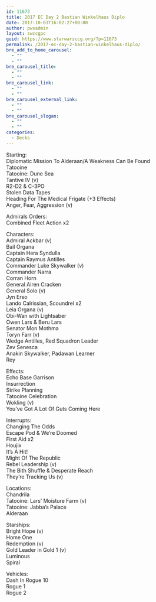 ```yaml
---
id: 11673
title: 2017 EC Day 2 Bastian Winkelhaus Diplo
date: 2017-10-03T16:02:27+00:00
author: pwsadmin
layout: swccgpc
guid: https://www.starwarsccg.org/?p=11673
permalink: /2017-ec-day-2-bastian-winkelhaus-diplo/
bre_add_to_home_carousel:
  - ""
  - ""
bre_carousel_title:
  - ""
  - ""
bre_carousel_link:
  - ""
  - ""
bre_carousel_external_link:
  - ""
  - ""
bre_carousel_slogan:
  - ""
  - ""
categories:
  - Decks
---
```

Starting:  
Diplomatic Mission To Alderaan/A Weakness Can Be Found  
Tatooine  
Tatooine: Dune Sea  
Tantive IV (v)  
R2-D2 & C-3PO  
Stolen Data Tapes  
Heading For The Medical Frigate (+3 Effects)  
Anger, Fear, Aggression (v)

Admirals Orders:  
Combined Fleet Action x2

Characters:  
Admiral Ackbar (v)  
Bail Organa  
Captain Hera Syndulla  
Captain Raymus Antilles  
Commander Luke Skywalker (v)  
Commander Narra  
Corran Horn  
General Airen Cracken  
General Solo (v)  
Jyn Erso  
Lando Calrissian, Scoundrel x2  
Leia Organa (v)  
Obi-Wan with Lightsaber  
Owen Lars & Beru Lars  
Senator Mon Mothma  
Toryn Farr (v)  
Wedge Antilles, Red Squadron Leader  
Zev Senesca  
Anakin Skywalker, Padawan Learner  
Rey

Effects:  
Echo Base Garrison  
Insurrection  
Strike Planning  
Tatooine Celebration  
Wokling (v)  
You’ve Got A Lot Of Guts Coming Here

Interrupts:  
Changing The Odds  
Escape Pod & We’re Doomed  
First Aid x2  
Houjix  
It’s A Hit!  
Might Of The Republic  
Rebel Leadership (v)  
The Bith Shuffle & Desperate Reach  
They’re Tracking Us (v)

Locations:  
Chandrila  
Tatooine: Lars’ Moisture Farm (v)  
Tatooine: Jabba’s Palace  
Alderaan

Starships:  
Bright Hope (v)  
Home One  
Redemption (v)  
Gold Leader in Gold 1 (v)  
Luminous  
Spiral

Vehicles:  
Dash In Rogue 10  
Rogue 1  
Rogue 2